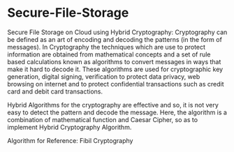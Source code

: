 # Secure-File-Storage
Secure File Storage on Cloud using Hybrid Cryptography:
Cryptography can be defined as an art of encoding and decoding the patterns (in the form of messages).
In Cryptography the techniques which are use to protect information are obtained from mathematical concepts and a set of rule based calculations known as algorithms to convert messages in ways that make it hard to decode it. These algorithms are used for cryptographic key generation, digital signing, verification to protect data privacy, web browsing on internet and to protect confidential transactions such as credit card and debit card transactions.

Hybrid Algorithms for the cryptography are effective and so, it is not very easy to detect the pattern and decode the message. Here, the algorithm is a combination of mathematical function and Caesar Cipher, so as to implement Hybrid Cryptography Algorithm.

Algorithm for Reference: Fibil Cryptography
